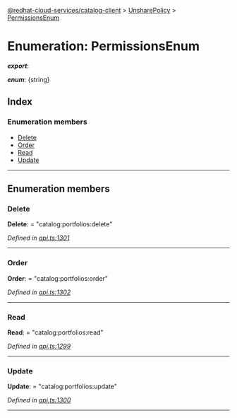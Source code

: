 [@redhat-cloud-services/catalog-client](../README.md) > [UnsharePolicy](../modules/unsharepolicy.md) > [PermissionsEnum](../enums/unsharepolicy.permissionsenum.md)

# Enumeration: PermissionsEnum

*__export__*: 

*__enum__*: {string}

## Index

### Enumeration members

* [Delete](unsharepolicy.permissionsenum.md#delete)
* [Order](unsharepolicy.permissionsenum.md#order)
* [Read](unsharepolicy.permissionsenum.md#read)
* [Update](unsharepolicy.permissionsenum.md#update)

---

## Enumeration members

<a id="delete"></a>

###  Delete

**Delete**:  = "catalog:portfolios:delete"

*Defined in [api.ts:1301](https://github.com/RedHatInsights/javascript-clients/blob/master/packages/catalog/api.ts#L1301)*

___
<a id="order"></a>

###  Order

**Order**:  = "catalog:portfolios:order"

*Defined in [api.ts:1302](https://github.com/RedHatInsights/javascript-clients/blob/master/packages/catalog/api.ts#L1302)*

___
<a id="read"></a>

###  Read

**Read**:  = "catalog:portfolios:read"

*Defined in [api.ts:1299](https://github.com/RedHatInsights/javascript-clients/blob/master/packages/catalog/api.ts#L1299)*

___
<a id="update"></a>

###  Update

**Update**:  = "catalog:portfolios:update"

*Defined in [api.ts:1300](https://github.com/RedHatInsights/javascript-clients/blob/master/packages/catalog/api.ts#L1300)*

___

